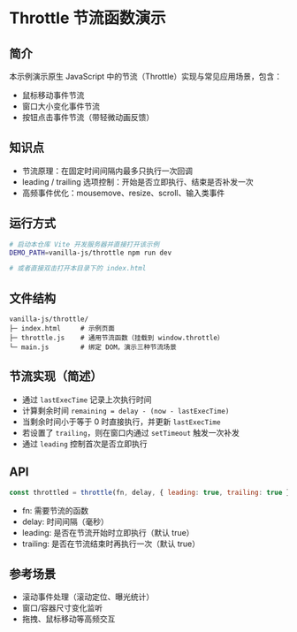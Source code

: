 # Throttle 节流函数演示

## 简介
本示例演示原生 JavaScript 中的节流（Throttle）实现与常见应用场景，包含：
- 鼠标移动事件节流
- 窗口大小变化事件节流
- 按钮点击事件节流（带轻微动画反馈）

## 知识点
- 节流原理：在固定时间间隔内最多只执行一次回调
- leading / trailing 选项控制：开始是否立即执行、结束是否补发一次
- 高频事件优化：mousemove、resize、scroll、输入类事件

## 运行方式
```bash
# 启动本仓库 Vite 开发服务器并直接打开该示例
DEMO_PATH=vanilla-js/throttle npm run dev

# 或者直接双击打开本目录下的 index.html
```

## 文件结构
```
vanilla-js/throttle/
├─ index.html     # 示例页面
├─ throttle.js    # 通用节流函数（挂载到 window.throttle）
└─ main.js        # 绑定 DOM，演示三种节流场景
```

## 节流实现（简述）
- 通过 `lastExecTime` 记录上次执行时间
- 计算剩余时间 `remaining = delay - (now - lastExecTime)`
- 当剩余时间小于等于 0 时直接执行，并更新 `lastExecTime`
- 若设置了 `trailing`，则在窗口内通过 `setTimeout` 触发一次补发
- 通过 `leading` 控制首次是否立即执行

## API
```js
const throttled = throttle(fn, delay, { leading: true, trailing: true })
```
- fn: 需要节流的函数
- delay: 时间间隔（毫秒）
- leading: 是否在节流开始时立即执行（默认 true）
- trailing: 是否在节流结束时再执行一次（默认 true）

## 参考场景
- 滚动事件处理（滚动定位、曝光统计）
- 窗口/容器尺寸变化监听
- 拖拽、鼠标移动等高频交互
